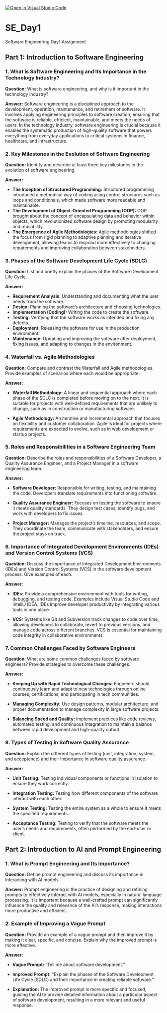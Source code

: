 [![Open in Visual Studio Code](https://classroom.github.com/assets/open-in-vscode-2e0aaae1b6195c2367325f4f02e2d04e9abb55f0b24a779b69b11b9e10269abc.svg)](https://classroom.github.com/online_ide?assignment_repo_id=15655361&assignment_repo_type=AssignmentRepo)
# SE_Day1
Software Engineering Day1 Assignment

## Part 1: Introduction to Software Engineering

### 1. What is Software Engineering and Its Importance in the Technology Industry?

**Question:**
What is software engineering, and why is it important in the technology industry?

**Answer:**
Software engineering is a disciplined approach to the development, operation, maintenance, and retirement of software. It involves applying engineering principles to software creation, ensuring that the software is reliable, efficient, maintainable, and meets the needs of users. In the technology industry, software engineering is crucial because it enables the systematic production of high-quality software that powers everything from everyday applications to critical systems in finance, healthcare, and infrastructure.

### 2. Key Milestones in the Evolution of Software Engineering

**Question:**
Identify and describe at least three key milestones in the evolution of software engineering.

**Answer:**
- **The Inception of Structured Programming:** Structured programming introduced a methodical way of coding using control structures such as loops and conditionals, which made software more readable and maintainable.
- **The Development of Object-Oriented Programming (OOP):** OOP brought about the concept of encapsulating data and behavior within objects, which revolutionized software design by promoting modularity and reusability.
- **The Emergence of Agile Methodologies:** Agile methodologies shifted the focus from rigid planning to adaptive planning and iterative development, allowing teams to respond more effectively to changing requirements and improving collaboration between stakeholders.

### 3. Phases of the Software Development Life Cycle (SDLC)

**Question:**
List and briefly explain the phases of the Software Development Life Cycle.

**Answer:**
- **Requirement Analysis:** Understanding and documenting what the user needs from the software.
- **Design:** Planning the software’s architecture and choosing technologies.
- **Implementation (Coding):** Writing the code to create the software.
- **Testing:** Verifying that the software works as intended and fixing any defects.
- **Deployment:** Releasing the software for use in the production environment.
- **Maintenance:** Updating and improving the software after deployment, fixing issues, and adapting to changes in the environment.

### 4. Waterfall vs. Agile Methodologies

**Question:**
Compare and contrast the Waterfall and Agile methodologies. Provide examples of scenarios where each would be appropriate.

**Answer:**
- **Waterfall Methodology:** A linear and sequential approach where each phase of the SDLC is completed before moving on to the next. It is suitable for projects with well-defined requirements that are unlikely to change, such as in construction or manufacturing software.
  
- **Agile Methodology:** An iterative and incremental approach that focuses on flexibility and customer collaboration. Agile is ideal for projects where requirements are expected to evolve, such as in web development or startup projects.

### 5. Roles and Responsibilities in a Software Engineering Team

**Question:**
Describe the roles and responsibilities of a Software Developer, a Quality Assurance Engineer, and a Project Manager in a software engineering team.

**Answer:**
- **Software Developer:** Responsible for writing, testing, and maintaining the code. Developers translate requirements into functioning software.
  
- **Quality Assurance Engineer:** Focuses on testing the software to ensure it meets quality standards. They design test cases, identify bugs, and work with developers to fix issues.
  
- **Project Manager:** Manages the project’s timeline, resources, and scope. They coordinate the team, communicate with stakeholders, and ensure the project stays on track.

### 6. Importance of Integrated Development Environments (IDEs) and Version Control Systems (VCS)

**Question:**
Discuss the importance of Integrated Development Environments (IDEs) and Version Control Systems (VCS) in the software development process. Give examples of each.

**Answer:**
- **IDEs:** Provide a comprehensive environment with tools for writing, debugging, and testing code. Examples include Visual Studio Code and IntelliJ IDEA. IDEs improve developer productivity by integrating various tools in one place.

- **VCS:** Systems like Git and Subversion track changes to code over time, allowing developers to collaborate, revert to previous versions, and manage code across different branches. VCS is essential for maintaining code integrity in collaborative environments.

### 7. Common Challenges Faced by Software Engineers

**Question:**
What are some common challenges faced by software engineers? Provide strategies to overcome these challenges.

**Answer:**
- **Keeping Up with Rapid Technological Changes:** Engineers should continuously learn and adapt to new technologies through online courses, certifications, and participating in tech communities.
  
- **Managing Complexity:** Use design patterns, modular architecture, and proper documentation to manage complexity in large software projects.

- **Balancing Speed and Quality:** Implement practices like code reviews, automated testing, and continuous integration to maintain a balance between rapid development and high-quality output.

### 8. Types of Testing in Software Quality Assurance

**Question:**
Explain the different types of testing (unit, integration, system, and acceptance) and their importance in software quality assurance.

**Answer:**
- **Unit Testing:** Testing individual components or functions in isolation to ensure they work correctly.
  
- **Integration Testing:** Testing how different components of the software interact with each other.

- **System Testing:** Testing the entire system as a whole to ensure it meets the specified requirements.

- **Acceptance Testing:** Testing to verify that the software meets the user’s needs and requirements, often performed by the end-user or client.

## Part 2: Introduction to AI and Prompt Engineering

### 1. What is Prompt Engineering and Its Importance?

**Question:**
Define prompt engineering and discuss its importance in interacting with AI models.

**Answer:**
Prompt engineering is the practice of designing and refining prompts to effectively interact with AI models, especially in natural language processing. It is important because a well-crafted prompt can significantly influence the quality and relevance of the AI’s response, making interactions more productive and efficient.

### 2. Example of Improving a Vague Prompt

**Question:**
Provide an example of a vague prompt and then improve it by making it clear, specific, and concise. Explain why the improved prompt is more effective.

**Answer:**
- **Vague Prompt:** “Tell me about software development.”
  
- **Improved Prompt:** “Explain the phases of the Software Development Life Cycle (SDLC) and their importance in creating reliable software.”

- **Explanation:** The improved prompt is more specific and focused, guiding the AI to provide detailed information about a particular aspect of software development, resulting in a more relevant and useful response.
